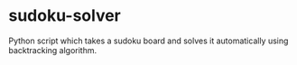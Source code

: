 # sudoku-solver
Python script which takes a sudoku board and solves it automatically using backtracking algorithm.
